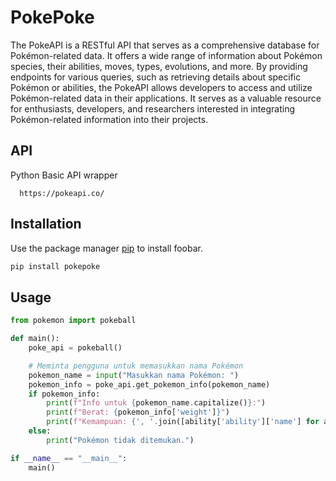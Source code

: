 # PokePoke

The PokeAPI is a RESTful API that serves as a comprehensive database for Pokémon-related data. It offers a wide range of information about Pokémon species, their abilities, moves, types, evolutions, and more. By providing endpoints for various queries, such as retrieving details about specific Pokémon or abilities, the PokeAPI allows developers to access and utilize Pokémon-related data in their applications. It serves as a valuable resource for enthusiasts, developers, and researchers interested in integrating Pokémon-related information into their projects.

## API 
Python Basic API wrapper
```http
  https://pokeapi.co/
```

## Installation

Use the package manager [pip](https://pip.pypa.io/en/stable/) to install foobar.

```bash
pip install pokepoke
```

## Usage

```python
from pokemon import pokeball

def main():
    poke_api = pokeball()

    # Meminta pengguna untuk memasukkan nama Pokémon
    pokemon_name = input("Masukkan nama Pokémon: ")
    pokemon_info = poke_api.get_pokemon_info(pokemon_name)
    if pokemon_info:
        print(f"Info untuk {pokemon_name.capitalize()}:")
        print(f"Berat: {pokemon_info['weight']}")
        print(f"Kemampuan: {', '.join([ability['ability']['name'] for ability in pokemon_info['abilities']])}")
    else:
        print("Pokémon tidak ditemukan.")

if __name__ == "__main__":
    main()
```
